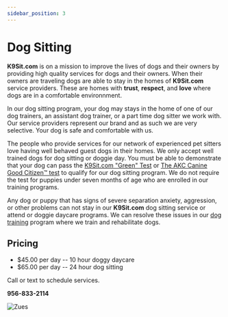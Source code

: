 ```yaml
---
sidebar_position: 3
---
```


# Dog Sitting
**K9Sit.com** is on a mission to improve the lives of dogs and their owners by
providing high quality services for dogs and their owners. When their owners
are traveling dogs are able to stay in the homes of **K9Sit.com** service
providers. These are homes with **trust**, **respect**, and **love** where dogs
are in a comfortable environnment.

In our dog sitting program, your dog may stays in the home of one of our dog
trainers, an assistant dog trainer, or a part time dog sitter we work with. Our
service providers represent our brand and as such we are very selective. Your
dog is safe and comfortable with us.

The people who provide services for our network of experienced pet sitters love
having well behaved guest dogs in their homes. We only accept well trained dogs
for dog sitting or doggie day. You must be able to demonstrate that your dog
can pass the [K9Sit.com "Green" Test](the-test) or [The AKC Canine Good Citizen™ test](https://www.akc.org/products-services/training-programs/canine-good-citizen/)
to qualify for our dog sitting program. We do not require the test for puppies
under seven months of age who are enrolled in our training programs.

Any dog or puppy that has signs of severe separation anxiety, aggression, or
other problems can not stay in our **K9Sit.com** dog sitting service or
attend or doggie daycare programs. We can resolve these issues in our
[dog training](dog-training) program where we train and rehabilitate dogs.

## Pricing
- $45.00 per day -- 10 hour doggy daycare
- $65.00 per day -- 24 hour dog sitting

Call or text to schedule services.

**956-833-2114**

![Zues](https://k9sit.com/img/zeus.jpg)